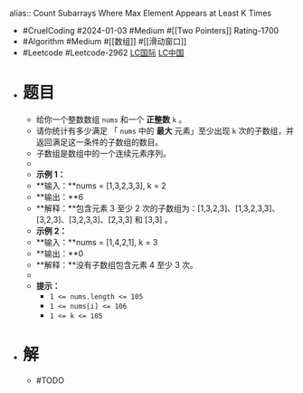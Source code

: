 alias:: Count Subarrays Where Max Element Appears at Least K Times

- #CruelCoding #2024-01-03 #Medium #[[Two Pointers]] Rating-1700
- #Algorithm #Medium #[[数组]] #[[滑动窗口]]
- #Leetcode #Leetcode-2962 [LC国际](https://leetcode.com/problems/count-subarrays-where-max-element-appears-at-least-k-times/) [LC中国](https://leetcode.cn/problems/count-subarrays-where-max-element-appears-at-least-k-times/)
- # 题目
	- 给你一个整数数组 `nums` 和一个 **正整数** `k` 。
	- 请你统计有多少满足 「 `nums` 中的 **最大** 元素」至少出现 `k` 次的子数组，并返回满足这一条件的子数组的数目。
	- 子数组是数组中的一个连续元素序列。
	-
	- **示例 1：**
	- **输入：**nums = [1,3,2,3,3], k = 2
	- **输出：**6
	- **解释：**包含元素 3 至少 2 次的子数组为：[1,3,2,3]、[1,3,2,3,3]、[3,2,3]、[3,2,3,3]、[2,3,3] 和 [3,3] 。
	- **示例 2：**
	- **输入：**nums = [1,4,2,1], k = 3
	- **输出：**0
	- **解释：**没有子数组包含元素 4 至少 3 次。
	-
	- **提示：**
		- `1 <= nums.length <= 105`
		- `1 <= nums[i] <= 106`
		- `1 <= k <= 105`
- # 解
	- #TODO